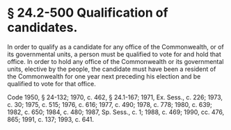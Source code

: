 # § 24.2-500 Qualification of candidates.

<p>In order to qualify as a candidate for any office of the Commonwealth, or of its governmental units, a person must be qualified to vote for and hold that office. In order to hold any office of the Commonwealth or its governmental units, elective by the people, the candidate must have been a resident of the Commonwealth for one year next preceding his election and be qualified to vote for that office.</p><p>Code 1950, § 24-132; 1970, c. 462, § 24.1-167; 1971, Ex. Sess., c. 226; 1973, c. 30; 1975, c. 515; 1976, c. 616; 1977, c. 490; 1978, c. 778; 1980, c. 639; 1982, c. 650; 1984, c. 480; 1987, Sp. Sess., c. 1; 1988, c. 469; 1990, cc. 476, 865; 1991, c. 137; 1993, c. 641.</p>